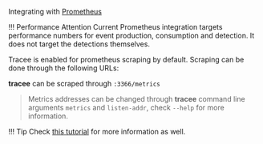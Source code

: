 Integrating with [Prometheus](https://prometheus.io)

!!! Performance Attention
    Current Prometheus integration targets performance numbers for event
    production, consumption and detection. It does not target the detections
    themselves.

Tracee is enabled for prometheus scraping by default. Scraping can be done
through the following URLs:

**tracee** can be scraped through `:3366/metrics`

> Metrics addresses can be changed through **tracee** command line
> arguments `metrics` and `listen-addr`, check `--help` for more information.

!!! Tip
    Check [this tutorial] for more information as well.

[this tutorial]: ../../tutorials/deploy-grafana-dashboard.md
